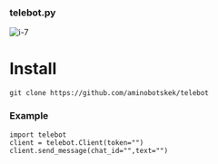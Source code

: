 ### telebot.py

![i-7](https://github.com/aminobotskek/telebot/assets/94906343/1447d2d6-b9f8-48a7-96f9-1b0adf419e7d)


# Install
```
git clone https://github.com/aminobotskek/telebot
```

### Example
```python3
import telebot
client = telebot.Client(token="")
client.send_message(chat_id="",text="")
```

